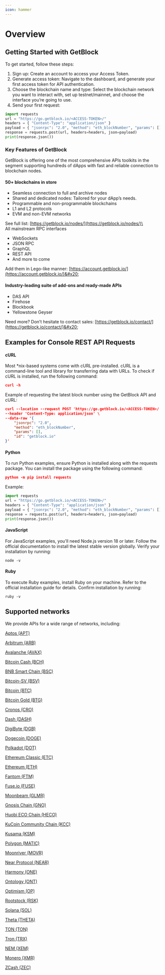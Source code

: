 ```yaml
---
icon: hammer
---
```


# Overview

## Getting Started with GetBlock

To get started, follow these steps:

1. Sign up: Create an account to access your Access Token.
2. Generate access token: Navigate to the dashboard, and generate your first access token for API authentication.
3. Choose the blockchain name and type: Select the blockchain network you want to interact with, set up testnet/mainnet, and choose the interface you’re going to use.
4. Send your first request:

```python
import requests
url = "https://go.getblock.io/<ACCESS-TOKEN>/"
headers = { "Content-Type": "application/json" }
payload = { "jsonrpc": "2.0", "method": "eth_blockNumber", "params": [], "id": "getblock.io" }
response = requests.post(url, headers=headers, json=payload)
print(response.json())
```

### Key Features of GetBlock

GetBlock is offering one of the most comprehensive APIs toolkits in the segment supporting hundreds of dApps with fast and reliable connection to blockchain nodes.

#### 50+ blockchains in store

* Seamless connection to full and archive nodes
* Shared and dedicated nodes: Tailored for your dApp’s needs.
* Programmable and non-programmable blockchains
* L1 and L2 protocols
* EVM and non-EVM networks

See full list: [https://getblock.io/nodes/](https://getblock.io/nodes/)\
\
All mainstream RPC interfaces

* WebSockets
* JSON RPC
* GraphQL
* REST API
* And more to come

Add them in Lego-like manner: [https://account.getblock.io/](https://account.getblock.io/)&#x20;

#### Industry-leading suite of add-ons and ready-made APIs

* DAS API
* Firehose
* Blockbook
* Yellowstone Geyser

Need more? Don’t hesitate to contact sales: [https://getblock.io/contact/](https://getblock.io/contact/)&#x20;

## Examples for Console REST API Requests

#### cURL

Most \*nix-based systems come with cURL pre-installed. cURL is a command-line tool and library for transferring data with URLs. To check if cURL is installed, run the following command:

```json
curl -h
```

Example of requesting the latest block number using the GetBlock API and cURL:

```json
curl --location --request POST 'https://go.getblock.io/<ACCESS-TOKEN>/' \
--header 'Content-Type: application/json' \
--data-raw '{
    "jsonrpc": "2.0",
    "method": "eth_blockNumber",
    "params": [],
    "id": "getblock.io"
}'
```

#### Python

To run Python examples, ensure Python is installed along with the requests package. You can install the package using the following command:

```json
python -m pip install requests
```

Example:

```python
import requests
url = "https://go.getblock.io/<ACCESS-TOKEN>/"
headers = { "Content-Type": "application/json" }
payload = { "jsonrpc": "2.0", "method": "eth_blockNumber", "params": [], "id": "getblock.io" }
response = requests.post(url, headers=headers, json=payload)
print(response.json())
```

#### JavaScript

For JavaScript examples, you'll need Node.js version 18 or later. Follow the official documentation to install the latest stable version globally. Verify your installation by running:

```
node -v
```

#### Ruby

To execute Ruby examples, install Ruby on your machine. Refer to the official installation guide for details. Confirm installation by running:

```
ruby -v
```

## Supported networks

We provide APIs for a wide range of networks, including:

[Aptos (APT) ](https://getblock.io/docs/apt/json-rpc/apt_v1_estimate_gas_price/)

[Arbitrum (ARB) ](https://getblock.io/docs/arb/json-rpc/arbitrum_eth_accounts/)

[Avalanche (AVAX) ](https://getblock.io/docs/avax/json-rpc/avax_eth_accounts/)

[Bitcoin Cash (BCH)](https://getblock.io/docs/bch/json-rpc/bch_combinepsbt/)&#x20;

[BNB Smart Chain (BSC) ](https://getblock.io/docs/bsc/json-rpc/bsc_debug_tracecall/)

[Bitcoin-SV (BSV) ](https://getblock.io/docs/bsv/json-rpc/bsv_analyzepsbt/)

[Bitcoin (BTC) ](https://getblock.io/docs/btc/json-rpc/btc_analyzepsbt/)

[Bitcoin Gold (BTG) ](https://getblock.io/docs/btg/json-rpc/btg_analyzepsbt/)

[Cronos (CRO) ](https://getblock.io/docs/cro/json-rpc/cro_eth_accounts/)

[Dash (DASH) ](https://getblock.io/docs/dash/json-rpc/dash_combinerawtransaction/)

[DigiByte (DGB) ](https://getblock.io/docs/dgb/json-rpc/dgb_analyzepsbt/)

[Dogeсoin (DOGE) ](https://getblock.io/docs/doge/json-rpc/doge_createrawtransaction/)

[Polkadot (DOT) ](https://getblock.io/docs/dot/json-rpc/dot_chain_getblock/)

[Ethereum Classic (ETC) ](https://getblock.io/docs/etc/json-rpc/etc_eth_accounts/)

[Ethereum (ETH)](https://getblock.io/docs/eth/json-rpc/eth_eth_accounts/)&#x20;

[Fantom (FTM) ](https://getblock.io/docs/ftm/json-rpc/ftm_dag_getevent/)

[Fuse.io (FUSE) ](https://getblock.io/docs/fuse/json-rpc/fuse_eth_accounts/)

[Moonbeam (GLMR) ](https://getblock.io/docs/glmr/json-rpc/glmr_eth_accounts/)

[Gnosis Chain (GNO) ](https://getblock.io/docs/gno/json-rpc/gno_eth_accounts/)

[Huobi ECO Chain (HECO) ](https://getblock.io/docs/heco/json-rpc/heco_eth_accounts/)

[KuCoin Community Chain (KCC) ](https://getblock.io/docs/kcc/json-rpc/kcc_eth_accounts/)

[Kusama (KSM) ](https://getblock.io/docs/ksm/json-rpc/ksm_chain_getblock/)

[Polygon (MATIC) ](https://getblock.io/docs/matic/json-rpc/matic_eth_accounts/)

[Moonriver (MOVR) ](https://getblock.io/docs/movr/json-rpc/movr_chain_getblock/)

[Near Protocol (NEAR) ](https://getblock.io/docs/near/json-rpc/near_block/)

[Harmony (ONE) ](https://getblock.io/docs/one/json-rpc/one_eth_accounts/)

[Ontology (ONT)](https://getblock.io/docs/ont/json-rpc/ont_getbalance/)&#x20;

[Optimism (OP)](https://getblock.io/docs/op/json-rpc/optimism_eth_accounts/)&#x20;

[Rootstock (RSK) ](https://getblock.io/docs/rsk/json-rpc/rsk_eth_accounts/)

[Solana (SOL) ](https://getblock.io/docs/sol/json-rpc/sol_getaccountinfo/)

[Theta (THETA) ](https://getblock.io/docs/theta/json-rpc/theta_theta.broadcastrawtransaction/)

[TON (TON) ](https://getblock.io/docs/ton/json-rpc/ton_detectaddress/)

[Tron (TRX) ](https://getblock.io/docs/trx/json-rpc/trx_eth_blocknumber/)

[NEM (XEM) ](https://getblock.io/docs/xem/rest/xem_account_get_forwarded_from-public-key/)

[Monero (XMR) ](https://getblock.io/docs/xmr/json-rpc/get_alternate_chains/)

[ZCash (ZEC)](https://getblock.io/docs/zec/json-rpc/zec_createrawtransaction/)
